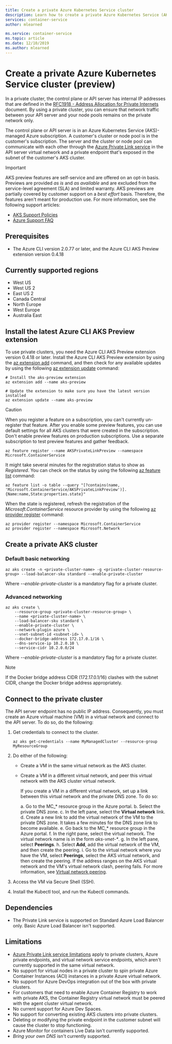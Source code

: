 ```yaml
---
title: Create a private Azure Kubernetes Service cluster
description: Learn how to create a private Azure Kubernetes Service (AKS) cluster
services: container-service
author: mlearned

ms.service: container-service
ms.topic: article
ms.date: 12/10/2019
ms.author: mlearned
---
```


# Create a private Azure Kubernetes Service cluster (preview)

In a private cluster, the control plane or API server has internal IP addresses that are defined in the [RFC1918 - Address Allocation for Private Internets](https://tools.ietf.org/html/rfc1918) document. By using a private cluster, you can ensure that network traffic between your API server and your node pools remains on the private network only.

The control plane or API server is in an Azure Kubernetes Service (AKS)-managed Azure subscription. A customer's cluster or node pool is in the customer's subscription. The server and the cluster or node pool can communicate with each other through the [Azure Private Link service][private-link-service] in the API server virtual network and a private endpoint that's exposed in the subnet of the customer's AKS cluster.

> [!IMPORTANT]
> AKS preview features are self-service and are offered on an opt-in basis. Previews are provided *as is* and *as available* and are excluded from the service-level agreement (SLA) and limited warranty. AKS previews are partially covered by customer support on a *best effort* basis. Therefore, the features aren't meant for production use. For more information, see the following support articles:
>
> * [AKS Support Policies](support-policies.md)
> * [Azure Support FAQ](faq.md)

## Prerequisites

* The Azure CLI version 2.0.77 or later, and the Azure CLI AKS Preview extension version 0.4.18

## Currently supported regions
* West US
* West US 2
* East US 2
* Canada Central
* North Europe
* West Europe
* Australia East

## Install the latest Azure CLI AKS Preview extension

To use private clusters, you need the Azure CLI AKS Preview extension version 0.4.18 or later. Install the Azure CLI AKS Preview extension by using the [az extension add][az-extension-add] command, and then check for any available updates by using the following [az extension update][az-extension-update] command:

```azurecli-interactive
# Install the aks-preview extension
az extension add --name aks-preview

# Update the extension to make sure you have the latest version installed
az extension update --name aks-preview
```
> [!CAUTION]
> When you register a feature on a subscription, you can't currently un-register that feature. After you enable some preview features, you can use default settings for all AKS clusters that were created in the subscription. Don't enable preview features on production subscriptions. Use a separate subscription to test preview features and gather feedback.

```azurecli-interactive
az feature register --name AKSPrivateLinkPreview --namespace Microsoft.ContainerService
```

It might take several minutes for the registration status to show as *Registered*. You can check on the status by using the following [az feature list][az-feature-list] command:

```azurecli-interactive
az feature list -o table --query "[?contains(name, 'Microsoft.ContainerService/AKSPrivateLinkPreview')].{Name:name,State:properties.state}"
```

When the state is registered, refresh the registration of the *Microsoft.ContainerService* resource provider by using the following [az provider register][az-provider-register] command:

```azurecli-interactive
az provider register --namespace Microsoft.ContainerService
az provider register --namespace Microsoft.Network
```
## Create a private AKS cluster

### Default basic networking

```azurecli-interactive
az aks create -n <private-cluster-name> -g <private-cluster-resource-group> --load-balancer-sku standard --enable-private-cluster
```
Where *--enable-private-cluster* is a mandatory flag for a private cluster.

### Advanced networking

```azurecli-interactive
az aks create \
    --resource-group <private-cluster-resource-group> \
    --name <private-cluster-name> \
    --load-balancer-sku standard \
    --enable-private-cluster \
    --network-plugin azure \
    --vnet-subnet-id <subnet-id> \
    --docker-bridge-address 172.17.0.1/16 \
    --dns-service-ip 10.2.0.10 \
    --service-cidr 10.2.0.0/24
```
Where *--enable-private-cluster* is a mandatory flag for a private cluster.

> [!NOTE]
> If the Docker bridge address CIDR (172.17.0.1/16) clashes with the subnet CIDR, change the Docker bridge address appropriately.

## Connect to the private cluster
The API server endpoint has no public IP address. Consequently, you must create an Azure virtual machine (VM) in a virtual network and connect to the API server. To do so, do the following:

1. Get credentials to connect to the cluster.

   ```azurecli-interactive
   az aks get-credentials --name MyManagedCluster --resource-group MyResourceGroup
   ```

1. Do either of the following:
   * Create a VM in the same virtual network as the AKS cluster.
   * Create a VM in a different virtual network, and peer this virtual network with the AKS cluster virtual network.

     If you create a VM in a different virtual network, set up a link between this virtual network and the private DNS zone. To do so:

     a. Go to the MC_* resource group in the Azure portal.
     b. Select the private DNS zone.
     c. In the left pane, select the **Virtual network** link.
     d. Create a new link to add the virtual network of the VM to the private DNS zone. It takes a few minutes for the DNS zone link to become available.
     e. Go back to the MC_* resource group in the Azure portal.
     f. In the right pane, select the virtual network. The virtual network name is in the form *aks-vnet-\**.
     g. In the left pane, select **Peerings**.
     h. Select **Add**, add the virtual network of the VM, and then create the peering.
     i. Go to the virtual network where you have the VM, select **Peerings**, select the AKS virtual network, and then create the peering. If the address ranges on the AKS virtual network and the VM's virtual network clash, peering fails. For more information, see  [Virtual network peering][virtual-network-peering].

1. Access the VM via Secure Shell (SSH).
1. Install the Kubectl tool, and run the Kubectl commands.


## Dependencies
* The Private Link service is supported on Standard Azure Load Balancer only. Basic Azure Load Balancer isn't supported.

## Limitations
* [Azure Private Link service limitations][private-link-service] apply to private clusters, Azure private endpoints, and virtual network service endpoints, which aren't currently supported in the same virtual network.
* No support for virtual nodes in a private cluster to spin private Azure Container Instances (ACI) instances in a private Azure virtual network.
* No support for Azure DevOps integration out of the box with private clusters.
* For customers that need to enable Azure Container Registry to work with private AKS, the Container Registry virtual network must be peered with the agent cluster virtual network.
* No current support for Azure Dev Spaces.
* No support for converting existing AKS clusters into private clusters.
* Deleting or modifying the private endpoint in the customer subnet will cause the cluster to stop functioning.
* Azure Monitor for containers Live Data isn't currently supported.
* *Bring your own DNS* isn't currently supported.


<!-- LINKS - internal -->
[az-provider-register]: /cli/azure/provider?view=azure-cli-latest#az-provider-register
[az-feature-list]: /cli/azure/feature?view=azure-cli-latest#az-feature-list
[az-extension-add]: /cli/azure/extension#az-extension-add
[az-extension-update]: /cli/azure/extension#az-extension-update
[private-link-service]: https://docs.microsoft.com/azure/private-link/private-link-service-overview
[virtual-network-peering]: ../virtual-network/virtual-network-peering-overview.md

